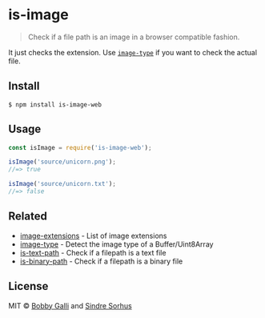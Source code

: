 # is-image

> Check if a file path is an image in a browser compatible fashion.

It just checks the extension. Use [`image-type`](https://github.com/sindresorhus/image-type) if you want to check the actual file.


## Install

```
$ npm install is-image-web
```


## Usage

```js
const isImage = require('is-image-web');

isImage('source/unicorn.png');
//=> true

isImage('source/unicorn.txt');
//=> false
```


## Related

- [image-extensions](https://github.com/arthurvr/image-extensions) - List of image extensions
- [image-type](https://github.com/sindresorhus/image-type) - Detect the image type of a Buffer/Uint8Array
- [is-text-path](https://github.com/sindresorhus/is-text-path) - Check if a filepath is a text file
- [is-binary-path](https://github.com/sindresorhus/is-binary-path) - Check if a filepath is a binary file


## License

MIT © [Bobby Galli](http://bobbyg603.com) and [Sindre Sorhus](http://sindresorhus.com)
